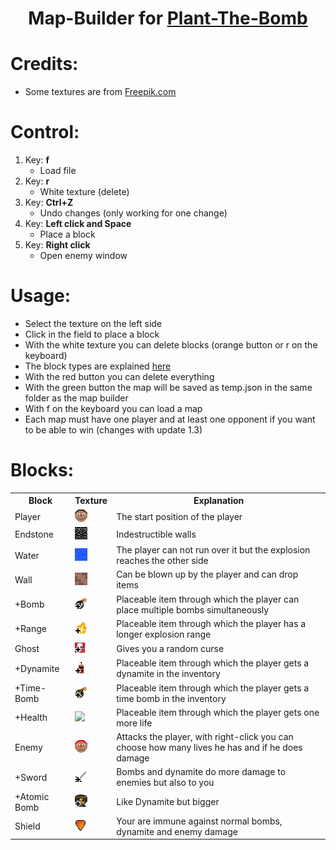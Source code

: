 <h1 align=center>Map-Builder for <a href="https://github.com/PyFlat-Studios-JR/Plant-The-Bomb">Plant-The-Bomb</a></h1>

# Credits:
- Some textures are from <a href="https://de.freepik.com/">Freepik.com</a>

# Control:
1. Key: **f**
    - Load file
2. Key: **r**
    - White texture (delete)
3. Key: **Ctrl+Z**
    - Undo changes (only working for one change)
4. Key: **Left click and Space**
    - Place a block
5. Key: **Right click**
    - Open enemy window

# Usage:
- Select the texture on the left side 
- Click in the field to place a block
- With the white texture you can delete blocks (orange button or r on the keyboard)
- The block types are explained [here](#blocks)
- With the red button you can delete everything
- With the green button the map will be saved as temp.json in the same folder as the map builder
- With f on the keyboard you can load a map
- Each map must have one player and at least one opponent if you want to be able to win (changes with update 1.3)

# Blocks:
<table>
  <tr>
    <th>Block</th>
    <th>Texture</th>
    <th>Explanation</th>
  </tr>
  <tr>
    <td>Player</td>
    <td><img src="https://github.com/PyFlat-Studios-JR/PTB-Map-Builder/blob/main/textures/00_%20player.png"></img></td>
    <td>The start position of the player</td>
   </tr>
   <tr>
    <td>Endstone</td>
    <td><img src="https://github.com/PyFlat-Studios-JR/PTB-Map-Builder/blob/main/textures/01_endstone.png"></img></td>
    <td>Indestructible walls</td>
   </tr>
   <tr>
    <td>Water</td>
    <td><img src="https://github.com/PyFlat-Studios-JR/PTB-Map-Builder/blob/main/textures/02_water.png"></img></td>
    <td>The player can not run over it but the explosion reaches the other side</td>
   </tr>
   <tr>
    <td>Wall</td>
    <td><img src="https://github.com/PyFlat-Studios-JR/PTB-Map-Builder/blob/main/textures/03_wall.png"></img></td>
    <td>Can be blown up by the player and can drop items</td>
   </tr>
   <tr>
    <td>+Bomb</td>
    <td><img src="https://github.com/PyFlat-Studios-JR/PTB-Map-Builder/blob/main/textures/04_%2Bbomb.png"></img></td>
    <td>Placeable item through which the player can place multiple bombs simultaneously</td>
   </tr>
   <tr>
    <td>+Range</td>
    <td><img src="https://github.com/PyFlat-Studios-JR/PTB-Map-Builder/blob/main/textures/05_%2Bfire.png"></img></td>
    <td>Placeable item through which the player has a longer explosion range</td>
   </tr>
   <tr>
    <td>Ghost</td>
    <td><img src="https://github.com/PyFlat-Studios-JR/PTB-Map-Builder/blob/main/textures/06_%2Bghost.png"></img></td>
    <td>Gives you a random curse</td>
   </tr>
   <tr>
    <td>+Dynamite</td>
    <td><img src="https://github.com/PyFlat-Studios-JR/PTB-Map-Builder/blob/main/textures/07_%2Bdynamit.png"></img></td>
    <td>Placeable item through which the player gets a dynamite in the inventory</td>
   </tr>
   <tr>
    <td>+Time-Bomb</td>
    <td><img src="https://github.com/PyFlat-Studios-JR/PTB-Map-Builder/blob/main/textures/08_%2Btime_bomb.png"></img></td>
    <td>Placeable item through which the player gets a time bomb in the inventory</td>
   </tr>
   <tr>
    <td>+Health</td>
    <td><img src="https://github.com/PyFlat-Studios-JR/PTB-Map-Builder/blob/main/textures/9_%2Bhealth.png"></img></td>
    <td>Placeable item through which the player gets one more life</td>
   </tr>
   <tr>
    <td>Enemy</td>
    <td><img src="https://github.com/PyFlat-Studios-JR/PTB-Map-Builder/blob/main/textures/10_enemy.png"></img></td>
    <td>Attacks the player, with right-click you can choose how many lives he has and if he does damage</td>
   </tr>
   <tr>
    <td>+Sword</td>
    <td><img src="https://github.com/PyFlat-Studios-JR/PTB-Map-Builder/blob/main/textures/11_%2Bsword.png"></img></td>
    <td>Bombs and dynamite do more damage to enemies but also to you</td>
   </tr>
   <tr>
    <td>+Atomic Bomb</td>
    <td><img src="https://github.com/PyFlat-Studios-JR/PTB-Map-Builder/blob/main/textures/12_%2Batomic_bomb.png"></img></td>
    <td>Like Dynamite but bigger</td>
   </tr>
   <tr>
    <td>Shield</td>
    <td><img src="https://github.com/PyFlat-Studios-JR/PTB-Map-Builder/blob/main/textures/13_shield.png"></img></td>
    <td>Your are immune against normal bombs, dynamite and enemy damage</td>
   </tr>
   
</table>